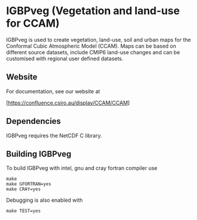 # IGBPveg (Vegetation and land-use for CCAM)

IGBPveg is used to create vegetation, land-use, soil and urban maps for the
Conformal Cubic Atmospheric Model (CCAM).  Maps can be based on different
source datasets, include CMIP6 land-use changes and can be customised with
regional user defined datasets.

## Website

For documentation, see our website at

[https://confluence.csiro.au/display/CCAM/CCAM]

## Dependencies

IGBPveg requires the NetCDF C library.

## Building IGBPveg

To build IGBPveg with intel, gnu and cray fortran compiler use

```
make
make GFORTRAN=yes
make CRAY=yes
```

Debugging is also enabled with

```
make TEST=yes
```

